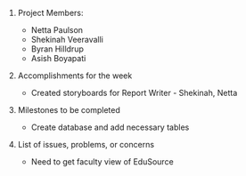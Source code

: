 1. Project Members:
   - Netta Paulson
   - Shekinah Veeravalli
   - Byran Hilldrup
   - Asish Boyapati
   
2. Accomplishments for the week
   - Created storyboards for Report Writer - Shekinah, Netta

3. Milestones to be completed
   - Create database and add necessary tables

4. List of issues, problems, or concerns
   - Need to get faculty view of EduSource